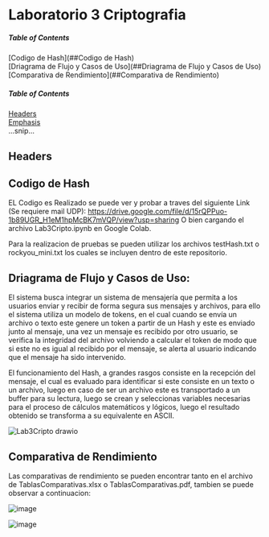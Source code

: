 # Laboratorio 3 Criptografia

##### Table of Contents  
[Codigo de Hash](##Codigo de Hash)  
[Driagrama de Flujo y Casos de Uso](##Driagrama de Flujo y Casos de Uso)  
[Comparativa de Rendimiento](##Comparativa de Rendimiento)  
 
<a name="Codigo de Hash"/>
<a name="Driagrama de Flujo y Casos de Uso"/>
<a name="Comparativa de Rendimiento"/>

##### Table of Contents  
[Headers](#head5ers)  
[Emphasis](#emphasis)  
...snip...    
<a name="headers"/>
## Headers

## Codigo de Hash
EL Codigo es Realizado se puede ver y probar a traves del siguiente Link (Se requiere mail UDP):
https://drive.google.com/file/d/15rQPPuo-1b89UGR_H1eM1hpMcBK7mVQP/view?usp=sharing 
O bien cargando el archivo Lab3Cripto.ipynb en Google Colab.

Para la realizacion de pruebas se pueden utilizar los archivos testHash.txt o rockyou_mini.txt los cuales se incluyen dentro de este repositorio.

## Driagrama de Flujo y Casos de Uso:

El sistema busca integrar un sistema de mensajería que permita a los usuarios enviar y recibir de forma segura sus mensajes y archivos, para ello el sistema utiliza un modelo de tokens, en el cual cuando se envía un archivo o texto este genere un token a partir de un Hash y este es enviado junto al mensaje, una vez un mensaje es recibido por otro usuario, se verifica la integridad del archivo volviendo a calcular el token de modo que si este no es igual al recibido por el mensaje, se alerta al usuario indicando que el mensaje ha sido intervenido.

El funcionamiento del Hash, a grandes rasgos consiste en la recepción del mensaje, el cual es evaluado para identificar si este consiste en un texto o un archivo, luego en caso de ser un archivo este es transportado a un buffer para su lectura, luego se crean y seleccionas variables necesarias para el proceso de cálculos matemáticos y lógicos, luego el resultado obtenido se transforma a su equivalente en ASCII.

![Lab3Cripto drawio](https://user-images.githubusercontent.com/70248621/174465600-89491278-c33c-4433-a7c0-f31737bc7946.png)


## Comparativa de Rendimiento

Las comparativas de rendimiento se pueden encontrar tanto en el archivo de TablasComparativas.xlsx o TablasComparativas.pdf, tambien se puede observar a continuacion: 

![image](https://user-images.githubusercontent.com/70248621/174529341-c62edd71-61a1-498f-9942-17a4e90e57f6.png)

![image](https://user-images.githubusercontent.com/70248621/174529286-87884284-5bf2-4564-8546-3a26ec60fc93.png)
